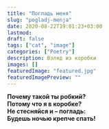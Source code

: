 ```yaml
---
title: "Погладь меня"
slug: "pogladj-menja"
date: 2020-08-22T19:01:23+03:00
lastmod: 
draft: false
tags: ["cat", "image"]
categories: ["Poetry"]
description: Взляд из коробки
images: []
featuredImage: "featured.jpg"
featuredImagePreview: ""  
---
```


**Почему такой ты робкий?  
Потому что я в коробке?  
Не стесняйся и – погладь:  
Будешь ночью крепче спать!**  

<!--more-->
